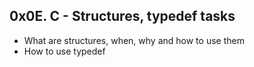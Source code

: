 ## 0x0E. C - Structures, typedef tasks
- What are structures, when, why and how to use them
- How to use typedef
